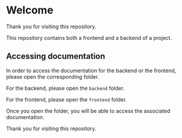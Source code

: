 # Welcome

Thank you for visiting this repository. 

This repository contains both a frontend and a backend of a project.

## Accessing documentation

In order to access the documentation for the backend or the frontend, please open the corresponding folder. 

For the backend, please open the `backend` folder.

For the frontend, please open the `frontend` folder.

Once you open the folder, you will be able to access the associated documentation.

Thank you for visiting this repository.
